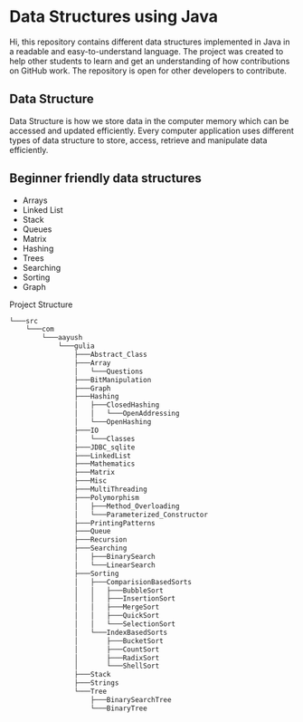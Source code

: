 
# Data Structures using Java

Hi, this repository contains different data structures implemented in Java in a readable and easy-to-understand language. The project was created to help other students to learn and get an understanding of how contributions on GitHub work. The repository is open for other developers to contribute.






## Data Structure

Data Structure is how we store data in the computer memory which can be accessed and updated efficiently. Every computer application uses different types of data structure to store, access, retrieve and manipulate data efficiently.
## Beginner friendly data structures

- Arrays
- Linked List
- Stack
- Queues
- Matrix
- Hashing
- Trees
- Searching
- Sorting
- Graph

Project Structure 

```bash
└───src
    └───com
        └───aayush
            └───gulia
                ├───Abstract_Class
                ├───Array
                │   └───Questions
                ├───BitManipulation
                ├───Graph
                ├───Hashing
                │   ├───ClosedHashing
                │   │   └───OpenAddressing
                │   └───OpenHashing
                ├───IO
                │   └───Classes
                ├───JDBC_sqlite
                ├───LinkedList
                ├───Mathematics
                ├───Matrix
                ├───Misc
                ├───MultiThreading
                ├───Polymorphism
                │   ├───Method_Overloading
                │   └───Parameterized_Constructor
                ├───PrintingPatterns
                ├───Queue
                ├───Recursion
                ├───Searching
                │   ├───BinarySearch
                │   └───LinearSearch
                ├───Sorting
                │   ├───ComparisionBasedSorts
                │   │   ├───BubbleSort
                │   │   ├───InsertionSort
                │   │   ├───MergeSort
                │   │   ├───QuickSort
                │   │   └───SelectionSort
                │   └───IndexBasedSorts
                │       ├───BucketSort
                │       ├───CountSort
                │       ├───RadixSort
                │       └───ShellSort
                ├───Stack
                ├───Strings
                └───Tree
                    ├───BinarySearchTree
                    └───BinaryTree

```

